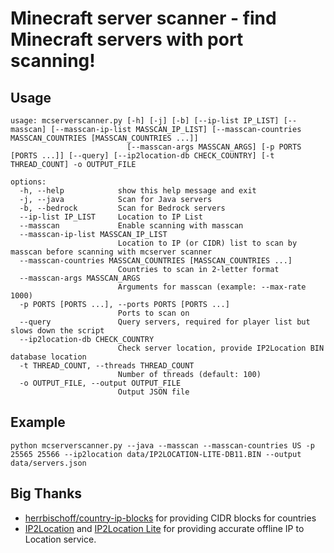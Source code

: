 # Minecraft server scanner - find Minecraft servers with port scanning!
## Usage
```
usage: mcserverscanner.py [-h] [-j] [-b] [--ip-list IP_LIST] [--masscan] [--masscan-ip-list MASSCAN_IP_LIST] [--masscan-countries MASSCAN_COUNTRIES [MASSCAN_COUNTRIES ...]]
                          [--masscan-args MASSCAN_ARGS] [-p PORTS [PORTS ...]] [--query] [--ip2location-db CHECK_COUNTRY] [-t THREAD_COUNT] -o OUTPUT_FILE

options:
  -h, --help            show this help message and exit
  -j, --java            Scan for Java servers
  -b, --bedrock         Scan for Bedrock servers
  --ip-list IP_LIST     Location to IP List
  --masscan             Enable scanning with masscan
  --masscan-ip-list MASSCAN_IP_LIST
                        Location to IP (or CIDR) list to scan by masscan before scanning with mcserver scanner
  --masscan-countries MASSCAN_COUNTRIES [MASSCAN_COUNTRIES ...]
                        Countries to scan in 2-letter format
  --masscan-args MASSCAN_ARGS
                        Arguments for masscan (example: --max-rate 1000)
  -p PORTS [PORTS ...], --ports PORTS [PORTS ...]
                        Ports to scan on
  --query               Query servers, required for player list but slows down the script
  --ip2location-db CHECK_COUNTRY
                        Check server location, provide IP2Location BIN database location
  -t THREAD_COUNT, --threads THREAD_COUNT
                        Number of threads (default: 100)
  -o OUTPUT_FILE, --output OUTPUT_FILE
                        Output JSON file
```
## Example
`python mcserverscanner.py --java --masscan --masscan-countries US -p 25565 25566 --ip2location data/IP2LOCATION-LITE-DB11.BIN --output data/servers.json`

## Big Thanks
- [herrbischoff/country-ip-blocks](https://github.com/herrbischoff/country-ip-blocks) for providing CIDR blocks for countries
- [IP2Location](https://www.ip2location.com/) and [IP2Location Lite](https://lite.ip2location.com/) for providing accurate offline IP to Location service.